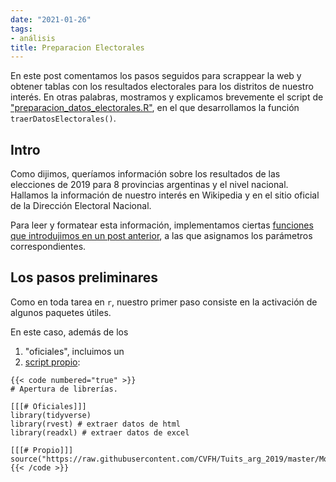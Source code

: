 ```yaml
---
date: "2021-01-26"
tags:
- análisis
title: Preparacion Electorales
---
```


En este post comentamos los pasos seguidos para scrappear la web y obtener tablas con los resultados electorales para los distritos de nuestro interés.
En otras palabras, mostramos y explicamos brevemente el script de ["preparacion_datos_electorales.R"](https://github.com/CVFH/Tuits_arg_2019/blob/master/preparacion_datos_electorales.R), en el que desarrollamos la función `traerDatosElectorales()`.

## Intro

Como dijimos, queríamos información sobre los resultados de las elecciones de 2019 para 8 provincias argentinas y el nivel nacional. Hallamos la información de nuestro interés en Wikipedia y en el sitio oficial de la Dirección Electoral Nacional. 

Para leer y formatear esta información, implementamos ciertas [funciones que introdujimos en un post anterior](../preparacion_funciones), a las que asignamos los parámetros correspondientes.

## Los pasos preliminares

Como en toda tarea en `r`, nuestro primer paso consiste en la activación de algunos paquetes útiles. 

En este caso, además de los 
1. "oficiales", incluimos un 
2. [script propio](https://github.com/CVFH/Tuits_arg_2019/blob/master/Modules/tablasElectorales.R):

```
{{< code numbered="true" >}}
# Apertura de librerías.

[[[# Oficiales]]]
library(tidyverse)
library(rvest) # extraer datos de html
library(readxl) # extraer datos de excel

[[[# Propio]]]
source("https://raw.githubusercontent.com/CVFH/Tuits_arg_2019/master/Modules/tablasElectorales.R")
{{< /code >}}
```
